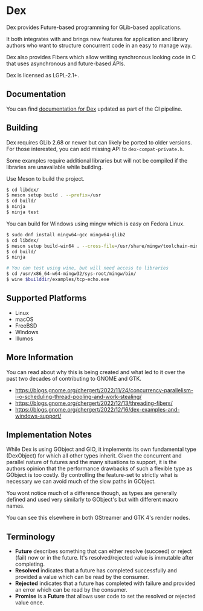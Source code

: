 # Dex

Dex provides Future-based programming for GLib-based applications.

It both integrates with and brings new features for application and library
authors who want to structure concurrent code in an easy to manage way.

Dex also provides Fibers which allow writing synchronous looking code in C
that uses asynchronous and future-based APIs.

Dex is licensed as LGPL-2.1+.

## Documentation

You can find
[documentation for Dex](https://gnome.pages.gitlab.gnome.org/libdex/libdex-1/index.html)
updated as part of the CI pipeline.

## Building

Dex requires GLib 2.68 or newer but can likely be ported to older versions.
For those interested, you can add missing API to `dex-compat-private.h`.

Some examples require additional libraries but will not be compiled if the
libraries are unavailable while building.

Use Meson to build the project.

```sh
$ cd libdex/
$ meson setup build . --prefix=/usr
$ cd build/
$ ninja
$ ninja test
```

You can build for Windows using mingw which is easy on Fedora Linux.

```sh
$ sudo dnf install mingw64-gcc mingw64-glib2
$ cd libdex/
$ meson setup build-win64 . --cross-file=/usr/share/mingw/toolchain-mingw64.meson
$ cd build/
$ ninja

# You can test using wine, but will need access to libraries
$ cd /usr/x86_64-w64-mingw32/sys-root/mingw/bin/
$ wine $builddir/examples/tcp-echo.exe
```

## Supported Platforms

 * Linux
 * macOS
 * FreeBSD
 * Windows
 * Illumos

## More Information

You can read about why this is being created and what led to it over the
past two decades of contributing to GNOME and GTK.

 * https://blogs.gnome.org/chergert/2022/11/24/concurrency-parallelism-i-o-scheduling-thread-pooling-and-work-stealing/
 * https://blogs.gnome.org/chergert/2022/12/13/threading-fibers/
 * https://blogs.gnome.org/chergert/2022/12/16/dex-examples-and-windows-support/

## Implementation Notes

While Dex is using GObject and GIO, it implements its own fundamental type
(DexObject) for which all other types inherit. Given the concurrent and
parallel nature of futures and the many situations to support, it is the
authors opinion that the performance drawbacks of such a flexible type as
GObject is too costly. By controlling the feature-set to strictly what is
necessary we can avoid much of the slow paths in GObject.

You wont notice much of a difference though, as types are generally defined and
used very similarly to GObject's but with different macro names.

You can see this elsewhere in both GStreamer and GTK 4's render nodes.

## Terminology

 * **Future** describes something that can either resolve (succeed) or
   reject (fail) now or in the future. It's resolved/rejected value is
   immutable after completing.
 * **Resolved** indicates that a future has completed successfully and
   provided a value which can be read by the consumer.
 * **Rejected** indicates that a future has completed with failure and
   provided an error which can be read by the consumer.
 * **Promise** is a **Future** that allows user code to set the resolved
   or rejected value once.

